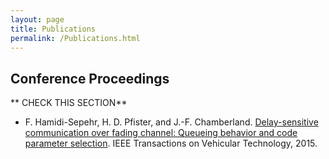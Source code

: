 ```yaml
---
layout: page
title: Publications
permalink: /Publications.html
---
```


## Conference Proceedings

** CHECK THIS SECTION**

* F. Hamidi-Sepehr, H. D. Pfister, and J.-F. Chamberland.
[Delay-sensitive communication over fading channel: Queueing behavior and code parameter selection](http://dx.doi.org/10.1109/TVT.2014.2365181).
IEEE Transactions on Vehicular Technology, 2015.


